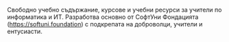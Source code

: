 Свободно учебно съдържание, курсове и учебни ресурси за учители по информатика и ИТ. Разработва основно от СофтУни Фондацията (https://softuni.foundation) с подкрепата на доброволци, учители и ентусиасти.
